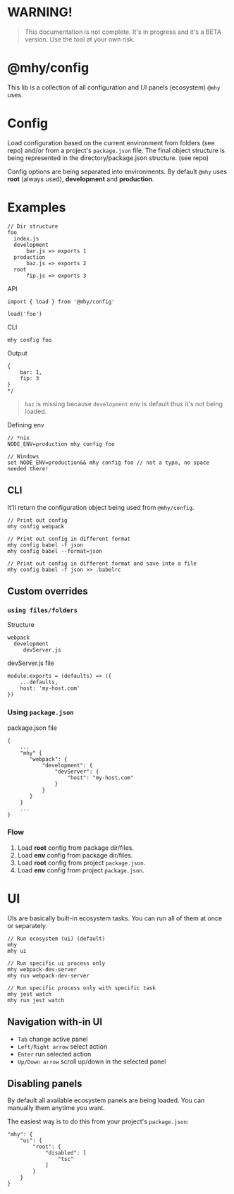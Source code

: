 # WARNING!
> This documentation is not complete. It's in progress and it's a
BETA version. Use the tool at your own risk.

# @mhy/config
This lib is a collection of all configuration and UI panels (ecosystem)
 `@mhy` uses.

# Config
Load configuration based on the current environment from folders
(see repo) and/or from a project's `package.json` file.
The final object structure is being represented in the
directory/package.json structure. (see repo)

Config options are being separated into environments. By default `@mhy`
uses **root** (always used), **development** and **production**.

# Examples
```
// Dir structure
foo
  index.js
  development
      bar.js => exports 1
  production
      baz.js => exports 2
  root
      fip.js => exports 3
```

API
```
import { load } from '@mhy/config'

load('foo')
```

CLI
```
mhy config foo
```

Output
```
{
    bar: 1,
    fip: 3
}
*/
```

> `baz` is missing because `development` env is default thus it's not
being loaded.

Defining env
```
// *nix
NODE_ENV=production mhy config foo

// Windows
set NODE_ENV=production&& mhy config foo // not a typo, no space needed there!
```

## CLI
It'll return the configuration object being used from `@mhy/config`.

```
// Print out config
mhy config webpack

// Print out config in different format
mhy config babel -f json
mhy config babel --format=json

// Print out config in different format and save into a file
mhy config babel -f json >> .babelrc
```

## Custom overrides

### `using files/folders`
Structure
```
webpack
  development
     devServer.js
```

devServer.js file
```
module.exports = (defaults) => ({
    ...defaults,
    host: 'my-host.com'
})
```

### Using `package.json`
package.json file
```
{
    ...
    "mhy" {
       "webpack": {
           "development": {
               "devServer": {
                   "host": "my-host.com"
               }
           }
       }
    }
    ...
}
```

### Flow
1. Load **root** config from package dir/files.
2. Load **env** config from package dir/files.
3. Load **root** config from project `package.json`.
4. Load **env** config from project `package.json`.

# UI
UIs are basically built-in ecosystem tasks. You can run all of them
at once or separately.
```
// Run ecosystem (ui) (default)
mhy
mhy ui

// Run specific ui process only
mhy webpack-dev-server
mhy run webpack-dev-server

// Run specific process only with specific task
mhy jest watch
mhy run jest watch
```

## Navigation with-in UI
- `Tab` change active panel
- `Left/Right arrow` select action
- `Enter` run selected action
- `Up/Down arrow` scroll up/down in the selected panel

## Disabling panels
By default all available ecosystem panels are being loaded. You can
manually them anytime you want.

The easiest way is to do this from your project's `package.json`:
```
"mhy": {
    "ui": {
        "root": {
            "disabled": [
                "tsc"
            ]
        }
    }
}
```